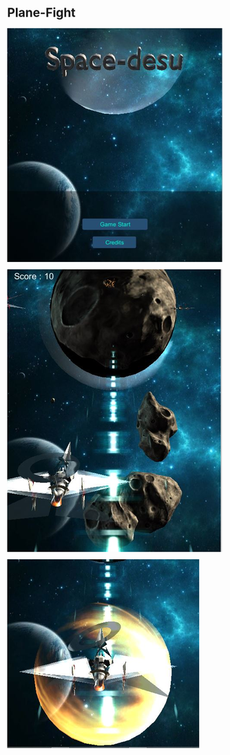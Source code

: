 # Plane-Fight
 
![image1](https://github.com/MinarAshiqTishan/Plane-Fight/blob/master/images/1.JPG)


![image2](https://github.com/MinarAshiqTishan/Plane-Fight/blob/master/images/2.JPG)


![image3](https://github.com/MinarAshiqTishan/Plane-Fight/blob/master/images/3.JPG)
